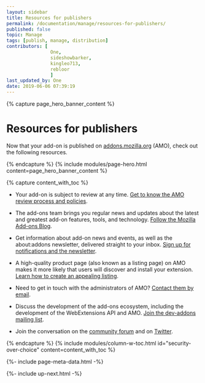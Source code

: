 ```yaml
---
layout: sidebar
title: Resources for publishers
permalink: /documentation/manage/resources-for-publishers/
published: false
topic: Manage
tags: [publish, manage, distribution]
contributors: [
                One,
                sideshowbarker,
                kingleo713,
                rebloor
                ]
last_updated_by: One
date: 2019-06-06 07:39:19
---
```


<!-- Page Hero Banner -->

{% capture page_hero_banner_content %}

# Resources for publishers
Now that your add-on is published on [addons.mozilla.org](https://addons.mozilla.org/) (AMO), check out the following resources.

{% endcapture %}
{% include modules/page-hero.html
	content=page_hero_banner_content
%}

<!-- END: Page Hero Banner -->

<!-- Content with Table of Contents Module -->

{% capture content_with_toc %}
* Your add-on is subject to review at any time. [Get to know the AMO review process and policies](/documentation/publish/add-on-policies/).

* The add-ons team brings you regular news and updates about the latest and greatest add-on features, tools, and technology. [Follow the Mozilla Add-ons Blog](https://blog.mozilla.org/addons/).

* Get information about add-on news and events, as well as the about:addons newsletter, delivered straight to your inbox. [Sign up for notifications and the newsletter](https://addons.mozilla.org/firefox/users/edit#acct-notify/).

* A high-quality product page (also known as a listing page) on AMO makes it more likely that users will discover and install your extension. [Learn how to create an appealing listing](/documentation/develop/create-an-appealing-listing/).

* Need to get in touch with the administrators of AMO? [Contact them by email](mailto:amo-admins@mozilla.com).

* Discuss the development of the add-ons ecosystem, including the development of the WebExtensions API and AMO. [Join the dev-addons mailing list](https://mail.mozilla.org/listinfo/dev-addons/).

* Join the conversation on the [community forum](https://discourse.mozilla.org/c/add-ons) and on [Twitter](https://twitter.com/mozamo).


{% endcapture %}
{% include modules/column-w-toc.html
  id="security-over-choice"
  content=content_with_toc
%}

<!-- END: Content with Table of Contents -->

<!-- Meta Data -->

{%- include page-meta-data.html -%}

<!-- END: Meta Data -->

<!-- Up Next -->

{%- include up-next.html -%}

<!-- END: Up Next -->
